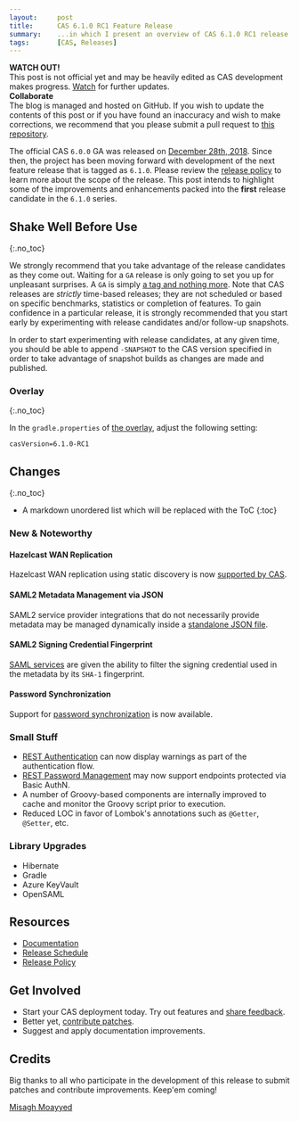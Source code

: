 ```yaml
---
layout:     post
title:      CAS 6.1.0 RC1 Feature Release
summary:    ...in which I present an overview of CAS 6.1.0 RC1 release.
tags:       [CAS, Releases]
---
```


<div class="alert alert-danger">
  <strong>WATCH OUT!</strong><br/>This post is not official yet and may be heavily edited as CAS development makes progress. <a href="https://apereo.github.io/feed.xml">Watch</a> for further updates.
</div>

<div class="alert alert-success">
  <strong>Collaborate</strong><br/>The blog is managed and hosted on GitHub. If you wish to update the contents of this post or if you have found an inaccuracy and wish to make corrections, we recommend that you please submit a pull request to <a href="https://github.com/apereo/apereo.github.io">this repository</a>.
</div>

The official CAS `6.0.0` GA was released on [December 28th, 2018](https://github.com/apereo/cas/releases/tag/v6.0.0). Since then, the project has been moving forward with development of the next feature release that is tagged as `6.1.0`. Please review the [release policy](https://apereo.github.io/cas/developer/Release-Policy.html) to learn more about the scope of the release. This post intends to highlight some of the improvements and enhancements packed into the **first** release candidate in the `6.1.0` series.

<!--
You can read about the previous release candidate [here](https://apereo.github.io/2018/10/26/600rc3-release/).
-->

## Shake Well Before Use
{:.no_toc}

We strongly recommend that you take advantage of the release candidates as they come out. Waiting for a `GA` release is only going to set you up for unpleasant surprises. A `GA` is simply [a tag and nothing more](https://apereo.github.io/2017/03/08/the-myth-of-ga-rel/). Note that CAS releases are *strictly* time-based releases; they are not scheduled or based on specific benchmarks, statistics or completion of features. To gain confidence in a particular release, it is strongly recommended that you start early by experimenting with release candidates and/or follow-up snapshots.

In order to start experimenting with release candidates, at any given time, you should be able to append `-SNAPSHOT` to the CAS version specified in order to take advantage of snapshot builds as changes are made and published.

### Overlay
{:.no_toc}

In the `gradle.properties` of [the overlay](https://github.com/apereo/cas-overlay-template), adjust the following setting:

```properties
casVersion=6.1.0-RC1
```

## Changes
{:.no_toc}

* A markdown unordered list which will be replaced with the ToC
{:toc}

### New & Noteworthy

#### Hazelcast WAN Replication

Hazelcast WAN replication using static discovery is now [supported by CAS](https://apereo.github.io/cas/development/ticketing/Hazelcast-Ticket-Registry.html).

#### SAML2 Metadata Management via JSON

SAML2 service provider integrations that do not necessarily provide metadata may be managed dynamically inside a [standalone JSON file](https://apereo.github.io/cas/development/installation/Configuring-SAML2-Authentication.html#service-provider-metadata).

#### SAML2 Signing Credential Fingerprint

[SAML services](https://apereo.github.io/cas/development/installation/Configuring-SAML2-Authentication.html#saml-services) are given the ability
to filter the signing credential used in the metadata by its `SHA-1` fingerprint.

#### Password Synchronization

Support for [password synchronization](https://apereo.github.io/cas/development/installation/Password-Synchronization.html) is now available.

### Small Stuff

- [REST Authentication](https://apereo.github.io/cas/development/installation/Rest-Authentication.html) can now display warnings as part of the authentication flow.
- [REST Password Management](https://apereo.github.io/cas/development/password_management/Password-Management-REST.html) may now support endpoints protected via Basic AuthN.
- A number of Groovy-based components are internally improved to cache and monitor the Groovy script prior to execution.
- Reduced LOC in favor of Lombok's annotations such as `@Getter`, `@Setter`, etc.

### Library Upgrades

- Hibernate
- Gradle
- Azure KeyVault
- OpenSAML

## Resources

- [Documentation](https://apereo.github.io/cas/development/)
- [Release Schedule](https://github.com/apereo/cas/milestones)
- [Release Policy](https://apereo.github.io/cas/developer/Release-Policy.html)

## Get Involved

- Start your CAS deployment today. Try out features and [share feedback](https://apereo.github.io/cas/Mailing-Lists.html).
- Better yet, [contribute patches](https://apereo.github.io/cas/developer/Contributor-Guidelines.html).
- Suggest and apply documentation improvements.

## Credits

Big thanks to all who participate in the development of this release to submit patches and contribute improvements. Keep'em coming!

[Misagh Moayyed](https://twitter.com/misagh84)
